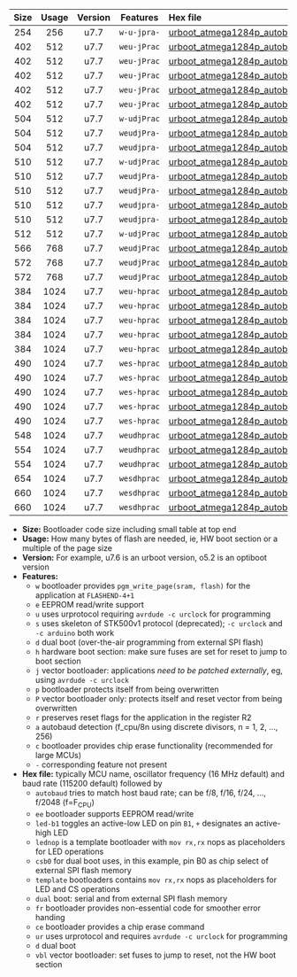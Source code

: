 |Size|Usage|Version|Features|Hex file|
|:-:|:-:|:-:|:-:|:--|
|254|256|u7.7|`w-u-jpra-`|[urboot_atmega1284p_autobaud_ur_vbl.hex](https://raw.githubusercontent.com/stefanrueger/urboot.hex/main/mcus/atmega1284p/autobaud/urboot_atmega1284p_autobaud_ur_vbl.hex)|
|402|512|u7.7|`weu-jPrac`|[urboot_atmega1284p_autobaud_ee_led+b5_fr_ce_ur_vbl.hex](https://raw.githubusercontent.com/stefanrueger/urboot.hex/main/mcus/atmega1284p/autobaud/urboot_atmega1284p_autobaud_ee_led+b5_fr_ce_ur_vbl.hex)|
|402|512|u7.7|`weu-jPrac`|[urboot_atmega1284p_autobaud_ee_led+b7_fr_ce_ur_vbl.hex](https://raw.githubusercontent.com/stefanrueger/urboot.hex/main/mcus/atmega1284p/autobaud/urboot_atmega1284p_autobaud_ee_led+b7_fr_ce_ur_vbl.hex)|
|402|512|u7.7|`weu-jPrac`|[urboot_atmega1284p_autobaud_ee_led+c7_fr_ce_ur_vbl.hex](https://raw.githubusercontent.com/stefanrueger/urboot.hex/main/mcus/atmega1284p/autobaud/urboot_atmega1284p_autobaud_ee_led+c7_fr_ce_ur_vbl.hex)|
|402|512|u7.7|`weu-jPrac`|[urboot_atmega1284p_autobaud_ee_led+d7_fr_ce_ur_vbl.hex](https://raw.githubusercontent.com/stefanrueger/urboot.hex/main/mcus/atmega1284p/autobaud/urboot_atmega1284p_autobaud_ee_led+d7_fr_ce_ur_vbl.hex)|
|402|512|u7.7|`weu-jPrac`|[urboot_atmega1284p_autobaud_ee_lednop_fr_ce_ur_vbl.hex](https://raw.githubusercontent.com/stefanrueger/urboot.hex/main/mcus/atmega1284p/autobaud/urboot_atmega1284p_autobaud_ee_lednop_fr_ce_ur_vbl.hex)|
|504|512|u7.7|`w-udjPrac`|[urboot_atmega1284p_autobaud_led+c7_csb3_dual_fr_ce_ur_vbl.hex](https://raw.githubusercontent.com/stefanrueger/urboot.hex/main/mcus/atmega1284p/autobaud/urboot_atmega1284p_autobaud_led+c7_csb3_dual_fr_ce_ur_vbl.hex)|
|504|512|u7.7|`weudjPra-`|[urboot_atmega1284p_autobaud_ee_led+c7_csb3_dual_ur_vbl.hex](https://raw.githubusercontent.com/stefanrueger/urboot.hex/main/mcus/atmega1284p/autobaud/urboot_atmega1284p_autobaud_ee_led+c7_csb3_dual_ur_vbl.hex)|
|504|512|u7.7|`weudjpra-`|[urboot_atmega1284p_autobaud_ee_led+c7_csb3_dual_fr_ur_vbl.hex](https://raw.githubusercontent.com/stefanrueger/urboot.hex/main/mcus/atmega1284p/autobaud/urboot_atmega1284p_autobaud_ee_led+c7_csb3_dual_fr_ur_vbl.hex)|
|510|512|u7.7|`w-udjPrac`|[urboot_atmega1284p_autobaud_led+d7_csc7_dual_fr_ce_ur_vbl.hex](https://raw.githubusercontent.com/stefanrueger/urboot.hex/main/mcus/atmega1284p/autobaud/urboot_atmega1284p_autobaud_led+d7_csc7_dual_fr_ce_ur_vbl.hex)|
|510|512|u7.7|`weudjPra-`|[urboot_atmega1284p_autobaud_ee_led+d7_csc7_dual_ur_vbl.hex](https://raw.githubusercontent.com/stefanrueger/urboot.hex/main/mcus/atmega1284p/autobaud/urboot_atmega1284p_autobaud_ee_led+d7_csc7_dual_ur_vbl.hex)|
|510|512|u7.7|`weudjPra-`|[urboot_atmega1284p_autobaud_ee_template_dual_ur_vbl.hex](https://raw.githubusercontent.com/stefanrueger/urboot.hex/main/mcus/atmega1284p/autobaud/urboot_atmega1284p_autobaud_ee_template_dual_ur_vbl.hex)|
|510|512|u7.7|`weudjpra-`|[urboot_atmega1284p_autobaud_ee_led+d7_csc7_dual_fr_ur_vbl.hex](https://raw.githubusercontent.com/stefanrueger/urboot.hex/main/mcus/atmega1284p/autobaud/urboot_atmega1284p_autobaud_ee_led+d7_csc7_dual_fr_ur_vbl.hex)|
|510|512|u7.7|`weudjpra-`|[urboot_atmega1284p_autobaud_ee_template_dual_fr_ur_vbl.hex](https://raw.githubusercontent.com/stefanrueger/urboot.hex/main/mcus/atmega1284p/autobaud/urboot_atmega1284p_autobaud_ee_template_dual_fr_ur_vbl.hex)|
|512|512|u7.7|`w-udjPrac`|[urboot_atmega1284p_autobaud_template_dual_fr_ce_ur_vbl.hex](https://raw.githubusercontent.com/stefanrueger/urboot.hex/main/mcus/atmega1284p/autobaud/urboot_atmega1284p_autobaud_template_dual_fr_ce_ur_vbl.hex)|
|566|768|u7.7|`weudjPrac`|[urboot_atmega1284p_autobaud_ee_led+c7_csb3_dual_fr_ce_ur_vbl.hex](https://raw.githubusercontent.com/stefanrueger/urboot.hex/main/mcus/atmega1284p/autobaud/urboot_atmega1284p_autobaud_ee_led+c7_csb3_dual_fr_ce_ur_vbl.hex)|
|572|768|u7.7|`weudjPrac`|[urboot_atmega1284p_autobaud_ee_led+d7_csc7_dual_fr_ce_ur_vbl.hex](https://raw.githubusercontent.com/stefanrueger/urboot.hex/main/mcus/atmega1284p/autobaud/urboot_atmega1284p_autobaud_ee_led+d7_csc7_dual_fr_ce_ur_vbl.hex)|
|572|768|u7.7|`weudjPrac`|[urboot_atmega1284p_autobaud_ee_template_dual_fr_ce_ur_vbl.hex](https://raw.githubusercontent.com/stefanrueger/urboot.hex/main/mcus/atmega1284p/autobaud/urboot_atmega1284p_autobaud_ee_template_dual_fr_ce_ur_vbl.hex)|
|384|1024|u7.7|`weu-hprac`|[urboot_atmega1284p_autobaud_ee_led+b5_fr_ce_ur.hex](https://raw.githubusercontent.com/stefanrueger/urboot.hex/main/mcus/atmega1284p/autobaud/urboot_atmega1284p_autobaud_ee_led+b5_fr_ce_ur.hex)|
|384|1024|u7.7|`weu-hprac`|[urboot_atmega1284p_autobaud_ee_led+b7_fr_ce_ur.hex](https://raw.githubusercontent.com/stefanrueger/urboot.hex/main/mcus/atmega1284p/autobaud/urboot_atmega1284p_autobaud_ee_led+b7_fr_ce_ur.hex)|
|384|1024|u7.7|`weu-hprac`|[urboot_atmega1284p_autobaud_ee_led+c7_fr_ce_ur.hex](https://raw.githubusercontent.com/stefanrueger/urboot.hex/main/mcus/atmega1284p/autobaud/urboot_atmega1284p_autobaud_ee_led+c7_fr_ce_ur.hex)|
|384|1024|u7.7|`weu-hprac`|[urboot_atmega1284p_autobaud_ee_led+d7_fr_ce_ur.hex](https://raw.githubusercontent.com/stefanrueger/urboot.hex/main/mcus/atmega1284p/autobaud/urboot_atmega1284p_autobaud_ee_led+d7_fr_ce_ur.hex)|
|384|1024|u7.7|`weu-hprac`|[urboot_atmega1284p_autobaud_ee_lednop_fr_ce_ur.hex](https://raw.githubusercontent.com/stefanrueger/urboot.hex/main/mcus/atmega1284p/autobaud/urboot_atmega1284p_autobaud_ee_lednop_fr_ce_ur.hex)|
|490|1024|u7.7|`wes-hprac`|[urboot_atmega1284p_autobaud_ee_led+b5_fr_ce.hex](https://raw.githubusercontent.com/stefanrueger/urboot.hex/main/mcus/atmega1284p/autobaud/urboot_atmega1284p_autobaud_ee_led+b5_fr_ce.hex)|
|490|1024|u7.7|`wes-hprac`|[urboot_atmega1284p_autobaud_ee_led+b7_fr_ce.hex](https://raw.githubusercontent.com/stefanrueger/urboot.hex/main/mcus/atmega1284p/autobaud/urboot_atmega1284p_autobaud_ee_led+b7_fr_ce.hex)|
|490|1024|u7.7|`wes-hprac`|[urboot_atmega1284p_autobaud_ee_led+c7_fr_ce.hex](https://raw.githubusercontent.com/stefanrueger/urboot.hex/main/mcus/atmega1284p/autobaud/urboot_atmega1284p_autobaud_ee_led+c7_fr_ce.hex)|
|490|1024|u7.7|`wes-hprac`|[urboot_atmega1284p_autobaud_ee_led+d7_fr_ce.hex](https://raw.githubusercontent.com/stefanrueger/urboot.hex/main/mcus/atmega1284p/autobaud/urboot_atmega1284p_autobaud_ee_led+d7_fr_ce.hex)|
|490|1024|u7.7|`wes-hprac`|[urboot_atmega1284p_autobaud_ee_lednop_fr_ce.hex](https://raw.githubusercontent.com/stefanrueger/urboot.hex/main/mcus/atmega1284p/autobaud/urboot_atmega1284p_autobaud_ee_lednop_fr_ce.hex)|
|548|1024|u7.7|`weudhprac`|[urboot_atmega1284p_autobaud_ee_led+c7_csb3_dual_fr_ce_ur.hex](https://raw.githubusercontent.com/stefanrueger/urboot.hex/main/mcus/atmega1284p/autobaud/urboot_atmega1284p_autobaud_ee_led+c7_csb3_dual_fr_ce_ur.hex)|
|554|1024|u7.7|`weudhprac`|[urboot_atmega1284p_autobaud_ee_led+d7_csc7_dual_fr_ce_ur.hex](https://raw.githubusercontent.com/stefanrueger/urboot.hex/main/mcus/atmega1284p/autobaud/urboot_atmega1284p_autobaud_ee_led+d7_csc7_dual_fr_ce_ur.hex)|
|554|1024|u7.7|`weudhprac`|[urboot_atmega1284p_autobaud_ee_template_dual_fr_ce_ur.hex](https://raw.githubusercontent.com/stefanrueger/urboot.hex/main/mcus/atmega1284p/autobaud/urboot_atmega1284p_autobaud_ee_template_dual_fr_ce_ur.hex)|
|654|1024|u7.7|`wesdhprac`|[urboot_atmega1284p_autobaud_ee_led+c7_csb3_dual_fr_ce.hex](https://raw.githubusercontent.com/stefanrueger/urboot.hex/main/mcus/atmega1284p/autobaud/urboot_atmega1284p_autobaud_ee_led+c7_csb3_dual_fr_ce.hex)|
|660|1024|u7.7|`wesdhprac`|[urboot_atmega1284p_autobaud_ee_led+d7_csc7_dual_fr_ce.hex](https://raw.githubusercontent.com/stefanrueger/urboot.hex/main/mcus/atmega1284p/autobaud/urboot_atmega1284p_autobaud_ee_led+d7_csc7_dual_fr_ce.hex)|
|660|1024|u7.7|`wesdhprac`|[urboot_atmega1284p_autobaud_ee_template_dual_fr_ce.hex](https://raw.githubusercontent.com/stefanrueger/urboot.hex/main/mcus/atmega1284p/autobaud/urboot_atmega1284p_autobaud_ee_template_dual_fr_ce.hex)|

- **Size:** Bootloader code size including small table at top end
- **Usage:** How many bytes of flash are needed, ie, HW boot section or a multiple of the page size
- **Version:** For example, u7.6 is an urboot version, o5.2 is an optiboot version
- **Features:**
  + `w` bootloader provides `pgm_write_page(sram, flash)` for the application at `FLASHEND-4+1`
  + `e` EEPROM read/write support
  + `u` uses urprotocol requiring `avrdude -c urclock` for programming
  + `s` uses skeleton of STK500v1 protocol (deprecated); `-c urclock` and `-c arduino` both work
  + `d` dual boot (over-the-air programming from external SPI flash)
  + `h` hardware boot section: make sure fuses are set for reset to jump to boot section
  + `j` vector bootloader: applications *need to be patched externally*, eg, using `avrdude -c urclock`
  + `p` bootloader protects itself from being overwritten
  + `P` vector bootloader only: protects itself and reset vector from being overwritten
  + `r` preserves reset flags for the application in the register R2
  + `a` autobaud detection (f_cpu/8n using discrete divisors, n = 1, 2, ..., 256)
  + `c` bootloader provides chip erase functionality (recommended for large MCUs)
  + `-` corresponding feature not present
- **Hex file:** typically MCU name, oscillator frequency (16 MHz default) and baud rate (115200 default) followed by
  + `autobaud` tries to match host baud rate; can be f/8, f/16, f/24, ..., f/2048 (f=F<sub>CPU</sub>)
  + `ee` bootloader supports EEPROM read/write
  + `led-b1` toggles an active-low LED on pin `B1`, `+` designates an active-high LED
  + `lednop` is a template bootloader with `mov rx,rx` nops as placeholders for LED operations
  + `csb0` for dual boot uses, in this example, pin B0 as chip select of external SPI flash memory
  + `template` bootloaders contains `mov rx,rx` nops as placeholders for LED and CS operations
  + `dual` boot: serial and from external SPI flash memory
  + `fr` bootloader provides non-essential code for smoother error handing
  + `ce` bootloader provides a chip erase command
  + `ur` uses urprotocol and requires `avrdude -c urclock` for programming
  + `d` dual boot
  + `vbl` vector bootloader: set fuses to jump to reset, not the HW boot section
